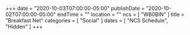 +++
date = "2020-10-03T07:00:00-05:00"
publishDate = "2020-10-02T07:00:00-05:00"
endTime = ""
location = ""
ncs = [ "WB0BIN" ]
title = "Breakfast Net"
categories = [ "Social" ]
dates = [ "NCS Schedule", "Hidden" ]
+++
